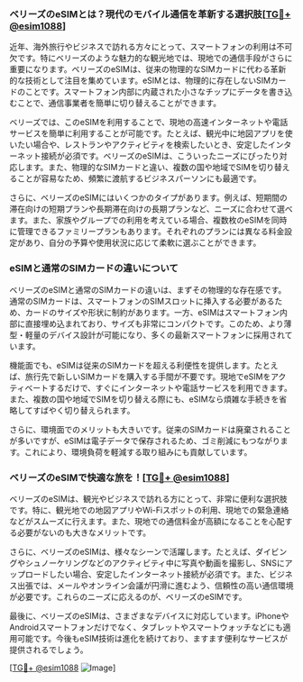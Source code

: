 ### ベリーズのeSIMとは？現代のモバイル通信を革新する選択肢[[TG💪+ @esim1088](https://t.me/s/esim1088)]

近年、海外旅行やビジネスで訪れる方々にとって、スマートフォンの利用は不可欠です。特にベリーズのような魅力的な観光地では、現地での通信手段がさらに重要になります。ベリーズのeSIMは、従来の物理的なSIMカードに代わる革新的な技術として注目を集めています。eSIMとは、物理的に存在しないSIMカードのことです。スマートフォン内部に内蔵された小さなチップにデータを書き込むことで、通信事業者を簡単に切り替えることができます。

ベリーズでは、このeSIMを利用することで、現地の高速インターネットや電話サービスを簡単に利用することが可能です。たとえば、観光中に地図アプリを使いたい場合や、レストランやアクティビティを検索したいとき、安定したインターネット接続が必須です。ベリーズのeSIMは、こういったニーズにぴったり対応します。また、物理的なSIMカードと違い、複数の国や地域でSIMを切り替えることが容易なため、頻繁に渡航するビジネスパーソンにも最適です。

さらに、ベリーズのeSIMにはいくつかのタイプがあります。例えば、短期間の滞在向けの短期プランや長期滞在向けの長期プランなど、ニーズに合わせて選べます。また、家族やグループでの利用を考えている場合、複数枚のeSIMを同時に管理できるファミリープランもあります。それぞれのプランには異なる料金設定があり、自分の予算や使用状況に応じて柔軟に選ぶことができます。

### eSIMと通常のSIMカードの違いについて

ベリーズのeSIMと通常のSIMカードの違いは、まずその物理的な存在感です。通常のSIMカードは、スマートフォンのSIMスロットに挿入する必要があるため、カードのサイズや形状に制約があります。一方、eSIMはスマートフォン内部に直接埋め込まれており、サイズも非常にコンパクトです。このため、より薄型・軽量のデバイス設計が可能になり、多くの最新スマートフォンに採用されています。

機能面でも、eSIMは従来のSIMカードを超える利便性を提供します。たとえば、旅行先で新しいSIMカードを購入する手間が不要です。現地でeSIMをアクティベートするだけで、すぐにインターネットや電話サービスを利用できます。また、複数の国や地域でSIMを切り替える際にも、eSIMなら煩雑な手続きを省略してすばやく切り替えられます。

さらに、環境面でのメリットも大きいです。従来のSIMカードは廃棄されることが多いですが、eSIMは電子データで保存されるため、ゴミ削減にもつながります。これにより、環境負荷を軽減する取り組みにも貢献しています。

### ベリーズのeSIMで快適な旅を！[[TG💪+ @esim1088](https://t.me/s/esim1088)]

ベリーズのeSIMは、観光やビジネスで訪れる方にとって、非常に便利な選択肢です。特に、観光地での地図アプリやWi-Fiスポットの利用、現地での緊急連絡などがスムーズに行えます。また、現地での通信料金が高額になることを心配する必要がないのも大きなメリットです。

さらに、ベリーズのeSIMは、様々なシーンで活躍します。たとえば、ダイビングやシュノーケリングなどのアクティビティ中に写真や動画を撮影し、SNSにアップロードしたい場合、安定したインターネット接続が必須です。また、ビジネス出張では、メールやオンライン会議が円滑に進むよう、信頼性の高い通信環境が必要です。これらのニーズに応えるのが、ベリーズのeSIMです。

最後に、ベリーズのeSIMは、さまざまなデバイスに対応しています。iPhoneやAndroidスマートフォンだけでなく、タブレットやスマートウォッチなどにも適用可能です。今後もeSIM技術は進化を続けており、ますます便利なサービスが提供されるでしょう。

[[TG💪+ @esim1088](https://t.me/s/esim1088) ![Image](https://i.postimg.cc/Y0z9fWf4/image.png)]